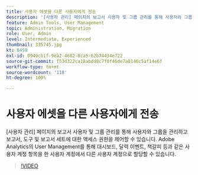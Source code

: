```yaml
---
title: 사용자 에셋을 다른 사용자에게 전송
description: '[사용자 관리] 페이지의 보고서 사용자 및 그룹 관리를 통해 사용자와 그룹을 관리하고 보고서, 도구 및 보고서 세트에 대한 액세스 권한을 제어할 수 있습니다. Adobe Analytics의 User Management를 통해 대시보드, 달력 이벤트, 책갈피 등과 같은 사용자 계정 항목을 한 사용자 계정에서 다른 사용자 계정으로 할당할 수 있습니다.'
feature: Admin Tools, User Management
topic: Administration, Migration
role: User, Admin
level: Intermediate, Experienced
thumbnail: 335745.jpg
kt: 8459
exl-id: 0949cb1f-9ea2-4682-8ca5-62b74434e722
source-git-commit: f53d322ca18abdd0c7f0f46de7a0146c5af14e6f
workflow-type: tm+mt
source-wordcount: '118'
ht-degree: 100%

---
```


# 사용자 에셋을 다른 사용자에게 전송

[사용자 관리] 페이지의 보고서 사용자 및 그룹 관리를 통해 사용자와 그룹을 관리하고 보고서, 도구 및 보고서 세트에 대한 액세스 권한을 제어할 수 있습니다. Adobe Analytics의 User Management를 통해 대시보드, 달력 이벤트, 책갈피 등과 같은 사용자 계정 항목을 한 사용자 계정에서 다른 사용자 계정으로 할당할 수 있습니다.


>[!VIDEO](https://video.tv.adobe.com/v/335745/?quality=12&learn=on)
